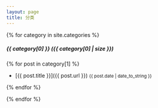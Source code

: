 ```yaml
---
layout: page
title: 分类
---
```

{% for category in site.categories %}

##### {{ category[0] }} ({{ category[0] | size }})

{% for post in category[1] %}

 - [{{ post.title }}]({{ post.url }}) <small>{{ post.date | date_to_string }}</small>

{% endfor %}

{% endfor %}
